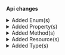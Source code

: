 **Api changes**

<details>
<summary>Added Enum(s)</summary>

- added enum `product-tailoring` to type `ReferenceTypeId`
</details>


<details>
<summary>Added Property(s)</summary>

- added property `taxPortions` to type `TaxedItemPrice`
- added property `productsSearch` to type `SearchIndexingConfiguration`
- added property `mode` to type `ProjectChangeProductSearchIndexingEnabledAction`
</details>


<details>
<summary>Added Method(s)</summary>

- added method `apiRoot.withProjectKey().productTailoring().get()`
- added method `apiRoot.withProjectKey().productTailoring().post()`
- added method `apiRoot.withProjectKey().products().search().post()`
- added method `apiRoot.withProjectKey().products().search().head()`
- added method `apiRoot.withProjectKey().productTailoring().withKey().get()`
- added method `apiRoot.withProjectKey().productTailoring().withKey().post()`
- added method `apiRoot.withProjectKey().productTailoring().withKey().delete()`
- added method `apiRoot.withProjectKey().productTailoring().withId().get()`
- added method `apiRoot.withProjectKey().productTailoring().withId().post()`
- added method `apiRoot.withProjectKey().productTailoring().withId().delete()`
- added method `apiRoot.withProjectKey().inStoreKeyWithStoreKeyValue().productTailoring().get()`
- added method `apiRoot.withProjectKey().inStoreKeyWithStoreKeyValue().productTailoring().post()`
- added method `apiRoot.withProjectKey().inStoreKeyWithStoreKeyValue().products().withProductId().productTailoring().get()`
- added method `apiRoot.withProjectKey().inStoreKeyWithStoreKeyValue().products().withProductId().productTailoring().post()`
- added method `apiRoot.withProjectKey().inStoreKeyWithStoreKeyValue().products().withProductId().productTailoring().delete()`
- added method `apiRoot.withProjectKey().inStoreKeyWithStoreKeyValue().products().withProductKey().productTailoring().get()`
- added method `apiRoot.withProjectKey().inStoreKeyWithStoreKeyValue().products().withProductKey().productTailoring().post()`
- added method `apiRoot.withProjectKey().inStoreKeyWithStoreKeyValue().products().withProductKey().productTailoring().delete()`
</details>


<details>
<summary>Added Resource(s)</summary>

- added resource `/{projectKey}/product-tailoring`
- added resource `/{projectKey}/products/search`
- added resource `/{projectKey}/product-tailoring/key={key}`
- added resource `/{projectKey}/product-tailoring/{ID}`
- added resource `/{projectKey}/in-store/key={storeKey}/product-tailoring`
- added resource `/{projectKey}/in-store/key={storeKey}/products`
- added resource `/{projectKey}/in-store/key={storeKey}/products/{productID}`
- added resource `/{projectKey}/in-store/key={storeKey}/products/key={productKey}`
- added resource `/{projectKey}/in-store/key={storeKey}/products/{productID}/product-tailoring`
- added resource `/{projectKey}/in-store/key={storeKey}/products/key={productKey}/product-tailoring`
</details>


<details>
<summary>Added Type(s)</summary>

- added type `LockedFieldError`
- added type `GraphQLLockedFieldError`
- added type `ProductTailoringCreatedMessage`
- added type `ProductTailoringDeletedMessage`
- added type `ProductTailoringDescriptionSetMessage`
- added type `ProductTailoringNameSetMessage`
- added type `ProductTailoringPublishedMessage`
- added type `ProductTailoringSlugSetMessage`
- added type `ProductTailoringUnpublishedMessage`
- added type `ProductTailoringCreatedMessagePayload`
- added type `ProductTailoringDeletedMessagePayload`
- added type `ProductTailoringDescriptionSetMessagePayload`
- added type `ProductTailoringNameSetMessagePayload`
- added type `ProductTailoringPublishedMessagePayload`
- added type `ProductTailoringSlugSetMessagePayload`
- added type `ProductTailoringUnpublishedMessagePayload`
- added type `ProductPagedSearchResponse`
- added type `ProductSearchErrorResponse`
- added type `ProductSearchMatchingVariantEntry`
- added type `ProductSearchMatchingVariants`
- added type `ProductSearchProjectionParams`
- added type `ProductSearchRequest`
- added type `ProductSearchResult`
- added type `ProductSearchFacetCountExpression`
- added type `ProductSearchFacetCountLevelEnum`
- added type `ProductSearchFacetCountValue`
- added type `ProductSearchFacetDistinctBucketSortBy`
- added type `ProductSearchFacetDistinctBucketSortExpression`
- added type `ProductSearchFacetDistinctExpression`
- added type `ProductSearchFacetDistinctValue`
- added type `ProductSearchFacetExpression`
- added type `ProductSearchFacetRangesExpression`
- added type `ProductSearchFacetRangesFacetRange`
- added type `ProductSearchFacetRangesValue`
- added type `ProductSearchFacetResult`
- added type `ProductSearchFacetResultBucket`
- added type `ProductSearchFacetResultBucketEntry`
- added type `ProductSearchFacetResultCount`
- added type `ProductSearchFacetScope`
- added type `ProductSearchFacetScopeEnum`
- added type `ProductTailoring`
- added type `ProductTailoringData`
- added type `ProductTailoringDraft`
- added type `ProductTailoringInStoreDraft`
- added type `ProductTailoringPagedQueryResponse`
- added type `ProductTailoringReference`
- added type `ProductTailoringResourceIdentifier`
- added type `ProductTailoringUpdate`
- added type `ProductTailoringUpdateAction`
- added type `ProductTailoringPublishAction`
- added type `ProductTailoringSetDescriptionAction`
- added type `ProductTailoringSetMetaAttributesAction`
- added type `ProductTailoringSetMetaDescriptionAction`
- added type `ProductTailoringSetMetaKeywordsAction`
- added type `ProductTailoringSetMetaTitleAction`
- added type `ProductTailoringSetNameAction`
- added type `ProductTailoringSetSlugAction`
- added type `ProductTailoringUnpublishAction`
- added type `ProductSearchIndexingMode`
- added type `ProductSearchStatus`
- added type `SearchAndExpression`
- added type `SearchAnyValue`
- added type `SearchCompoundExpression`
- added type `SearchDateRangeExpression`
- added type `SearchDateRangeValue`
- added type `SearchDateTimeRangeExpression`
- added type `SearchDateTimeRangeValue`
- added type `SearchExactExpression`
- added type `SearchExistsExpression`
- added type `SearchExistsValue`
- added type `SearchFieldType`
- added type `SearchFilterExpression`
- added type `SearchFullTextExpression`
- added type `SearchFullTextPrefixExpression`
- added type `SearchFullTextPrefixValue`
- added type `SearchFullTextValue`
- added type `SearchLongRangeExpression`
- added type `SearchLongRangeValue`
- added type `SearchMatchType`
- added type `SearchMatchingVariant`
- added type `SearchNotExpression`
- added type `SearchNumberRangeExpression`
- added type `SearchNumberRangeValue`
- added type `SearchOrExpression`
- added type `SearchPrefixExpression`
- added type `SearchQuery`
- added type `SearchQueryExpression`
- added type `SearchQueryExpressionValue`
- added type `SearchSortMode`
- added type `SearchSortOrder`
- added type `SearchSorting`
- added type `SearchTimeRangeExpression`
- added type `SearchTimeRangeValue`
- added type `SearchWildCardExpression`
</details>


